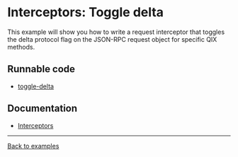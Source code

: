 # Interceptors: Toggle delta

This example will show you how to write a request interceptor that toggles the
delta protocol flag on the JSON-RPC request object for specific QIX methods.

## Runnable code

* [toggle-delta](./toggle-delta.js)

## Documentation

* [Interceptors](/docs/api.md#interceptors)

---

[Back to examples](/examples/README.md#runnable-examples)
